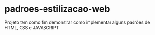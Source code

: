 # padroes-estilizacao-web
Projeto tem como fim demonstrar como implementar alguns padrões de HTML, CSS e JAVASCRIPT
